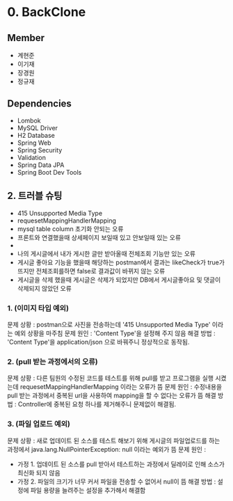 # 0. BackClone

## Member

 - 계현준
 - 이기재
 - 장경원
 - 정규재
 
## Dependencies
- Lombok
- MySQL Driver
- H2 Database
- Spring Web
- Spring Security
- Validation
- Spring Data JPA
- Spring Boot Dev Tools

## 2. 트러블 슈팅

 - 415 Unsupported Media Type
 - requesetMappingHandlerMapping
 - mysql table column 초기화 안되는 오류
 - 프론트와 연결했을때 상세페이지 보일때 있고 안보일때 있는 오류
 - 
 - 나의 게시글에서 내가 게시한 글만 받아올때 전체조회 기능만 있는 오류
 - 게시글 좋아요 기능을 했을때 해당하는 postman에서 결과는 likeCheck가 true가 뜨지만 전체조회를하면 false로 결과값이 바뀌지 않는 오류
 - 게시글을 삭제 했을때 게시글은 삭제가 되었지만 DB에서 게시글좋아요 및 댓글이 삭제되지 않았던 오류


### 1. (이미지 타입 예외)
문제 상황 : postman으로 사진을 전송하는데 '415 Unsupported Media Type' 이라는 예외 상황을 마주침
문제 원인 : 'Content Type'을 설정해 주지 않음
해결 방법 : 'Content Type'을 application/json 으로 바꿔주니 정상적으로 동작됨.

### 2. (pull 받는 과정에서의 오류)
문제 상황 : 다른 팀원의 수정된 코드를 테스트를 위해 pull를 받고 프로그램을 실행 시켰는데 requesetMappingHandlerMapping
		이라는 오류가 뜸
문제 원인 : 수정내용을 pull 받는 과정에서 중복된 url을 사용하여 mapping을 할 수 없다는 오류가 뜸
해결 방법 : Controller에 중복된 요청 하나를 제거해주니 문제없이 해결됨.

### 3. (파일 업로드 예외)
문제 상황 : 새로 업데이트 된 소스를 테스트 해보기 위해 게시글의 파일업로드를 하는 과정에서 java.lang.NullPointerException: null
		이라는 예외가 뜸
문제 원인 : 
- 가정 1. 업데이트 된 소스를 pull 받아서 테스트하는 과정에서 딜레이로 인해 소스가 최신화 되지 않음
- 가정 2. 파일의 크기가 너무 커서 파일을 전송할 수 없어서 null이 뜸
해결 방법 : 설정에 파일 용량을 늘려주는 설정을 추가해서 해결함
